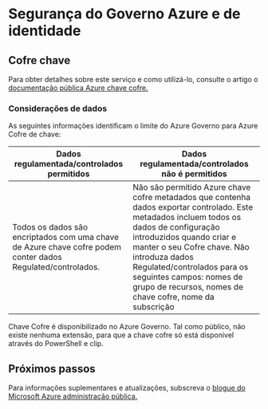 <properties
    pageTitle="Documentação do Azure administração pública | Microsoft Azure"
    description="Este procedimento fornece uma comparision das funcionalidades e orientações sobre como desenvolver aplicações para administração pública do Azure"
    services="Azure-Government"
    cloud="gov"
    documentationCenter=""
    authors="ryansoc"
    manager="zakramer"
    editor=""/>

<tags
    ms.service="multiple"
    ms.devlang="na"
    ms.topic="article"
    ms.tgt_pltfrm="na"
    ms.workload="azure-government"
    ms.date="10/12/2016"
    ms.author="ryansoc"/>


#  <a name="azure-government-security-and-identity"></a>Segurança do Governo Azure e de identidade

##  <a name="key-vault"></a>Cofre chave
Para obter detalhes sobre este serviço e como utilizá-lo, consulte o artigo o <a href="https://azure.microsoft.com/documentation/services/key-vault">documentação pública Azure chave cofre.</a>

### <a name="data-considerations"></a>Considerações de dados
As seguintes informações identificam o limite do Azure Governo para Azure Cofre de chave:

| Dados regulamentada/controlados permitidos | Dados regulamentada/controlados não é permitidos |
|--------------------------------------------------------------------------------------|-----------------------------------------------------------------------------------------------------------------------------------------------------------------------------------------------------------------------------------------------------------------------------------------------------------------|
| Todos os dados são encriptados com uma chave de Azure chave cofre podem conter dados Regulated/controlados. | Não são permitido Azure chave cofre metadados que contenha dados exportar controlado. Este metadados incluem todos os dados de configuração introduzidos quando criar e manter o seu Cofre chave.  Não introduza dados Regulated/controlados para os seguintes campos: nomes de grupo de recursos, nomes de chave cofre, nome da subscrição |

Chave Cofre é disponibilizado no Azure Governo. Tal como público, não existe nenhuma extensão, para que a chave cofre só está disponível através do PowerShell e clip.

## <a name="next-steps"></a>Próximos passos

Para informações suplementares e atualizações, subscreva o <a href="https://blogs.msdn.microsoft.com/azuregov/">blogue do Microsoft Azure administração pública.</a>
